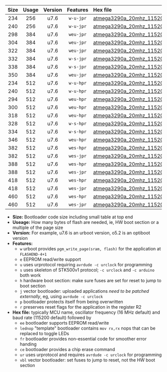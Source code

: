 |Size|Usage|Version|Features|Hex file|
|:-:|:-:|:-:|:-:|:--|
|234|256|u7.6|`w-u-jpr`|[atmega3290a_20mhz_115200bps_ur_vbl.hex](https://raw.githubusercontent.com/stefanrueger/urboot/main/bootloaders/atmega3290a/fcpu_20mhz/115200_bps/atmega3290a_20mhz_115200bps_ur_vbl.hex)|
|240|256|u7.6|`w-u-jpr`|[atmega3290a_20mhz_115200bps_lednop_ur_vbl.hex](https://raw.githubusercontent.com/stefanrueger/urboot/main/bootloaders/atmega3290a/fcpu_20mhz/115200_bps/atmega3290a_20mhz_115200bps_lednop_ur_vbl.hex)|
|298|384|u7.6|`weu-jpr`|[atmega3290a_20mhz_115200bps_ee_ur_vbl.hex](https://raw.githubusercontent.com/stefanrueger/urboot/main/bootloaders/atmega3290a/fcpu_20mhz/115200_bps/atmega3290a_20mhz_115200bps_ee_ur_vbl.hex)|
|304|384|u7.6|`weu-jpr`|[atmega3290a_20mhz_115200bps_ee_lednop_ur_vbl.hex](https://raw.githubusercontent.com/stefanrueger/urboot/main/bootloaders/atmega3290a/fcpu_20mhz/115200_bps/atmega3290a_20mhz_115200bps_ee_lednop_ur_vbl.hex)|
|322|384|u7.6|`weu-jpr`|[atmega3290a_20mhz_115200bps_ee_lednop_fr_ur_vbl.hex](https://raw.githubusercontent.com/stefanrueger/urboot/main/bootloaders/atmega3290a/fcpu_20mhz/115200_bps/atmega3290a_20mhz_115200bps_ee_lednop_fr_ur_vbl.hex)|
|332|384|u7.6|`w-s-jpr`|[atmega3290a_20mhz_115200bps_vbl.hex](https://raw.githubusercontent.com/stefanrueger/urboot/main/bootloaders/atmega3290a/fcpu_20mhz/115200_bps/atmega3290a_20mhz_115200bps_vbl.hex)|
|338|384|u7.6|`w-s-jpr`|[atmega3290a_20mhz_115200bps_lednop_vbl.hex](https://raw.githubusercontent.com/stefanrueger/urboot/main/bootloaders/atmega3290a/fcpu_20mhz/115200_bps/atmega3290a_20mhz_115200bps_lednop_vbl.hex)|
|350|384|u7.6|`weu-jpr`|[atmega3290a_20mhz_115200bps_ee_lednop_fr_ce_ur_vbl.hex](https://raw.githubusercontent.com/stefanrueger/urboot/main/bootloaders/atmega3290a/fcpu_20mhz/115200_bps/atmega3290a_20mhz_115200bps_ee_lednop_fr_ce_ur_vbl.hex)|
|234|512|u7.6|`w-u-hpr`|[atmega3290a_20mhz_115200bps_ur.hex](https://raw.githubusercontent.com/stefanrueger/urboot/main/bootloaders/atmega3290a/fcpu_20mhz/115200_bps/atmega3290a_20mhz_115200bps_ur.hex)|
|240|512|u7.6|`w-u-hpr`|[atmega3290a_20mhz_115200bps_lednop_ur.hex](https://raw.githubusercontent.com/stefanrueger/urboot/main/bootloaders/atmega3290a/fcpu_20mhz/115200_bps/atmega3290a_20mhz_115200bps_lednop_ur.hex)|
|294|512|u7.6|`weu-hpr`|[atmega3290a_20mhz_115200bps_ee_ur.hex](https://raw.githubusercontent.com/stefanrueger/urboot/main/bootloaders/atmega3290a/fcpu_20mhz/115200_bps/atmega3290a_20mhz_115200bps_ee_ur.hex)|
|300|512|u7.6|`weu-hpr`|[atmega3290a_20mhz_115200bps_ee_lednop_ur.hex](https://raw.githubusercontent.com/stefanrueger/urboot/main/bootloaders/atmega3290a/fcpu_20mhz/115200_bps/atmega3290a_20mhz_115200bps_ee_lednop_ur.hex)|
|318|512|u7.6|`weu-hpr`|[atmega3290a_20mhz_115200bps_ee_lednop_fr_ur.hex](https://raw.githubusercontent.com/stefanrueger/urboot/main/bootloaders/atmega3290a/fcpu_20mhz/115200_bps/atmega3290a_20mhz_115200bps_ee_lednop_fr_ur.hex)|
|328|512|u7.6|`w-s-hpr`|[atmega3290a_20mhz_115200bps.hex](https://raw.githubusercontent.com/stefanrueger/urboot/main/bootloaders/atmega3290a/fcpu_20mhz/115200_bps/atmega3290a_20mhz_115200bps.hex)|
|334|512|u7.6|`w-s-hpr`|[atmega3290a_20mhz_115200bps_lednop.hex](https://raw.githubusercontent.com/stefanrueger/urboot/main/bootloaders/atmega3290a/fcpu_20mhz/115200_bps/atmega3290a_20mhz_115200bps_lednop.hex)|
|346|512|u7.6|`weu-hpr`|[atmega3290a_20mhz_115200bps_ee_lednop_fr_ce_ur.hex](https://raw.githubusercontent.com/stefanrueger/urboot/main/bootloaders/atmega3290a/fcpu_20mhz/115200_bps/atmega3290a_20mhz_115200bps_ee_lednop_fr_ce_ur.hex)|
|382|512|u7.6|`wes-hpr`|[atmega3290a_20mhz_115200bps_ee.hex](https://raw.githubusercontent.com/stefanrueger/urboot/main/bootloaders/atmega3290a/fcpu_20mhz/115200_bps/atmega3290a_20mhz_115200bps_ee.hex)|
|382|512|u7.6|`wes-jpr`|[atmega3290a_20mhz_115200bps_ee_vbl.hex](https://raw.githubusercontent.com/stefanrueger/urboot/main/bootloaders/atmega3290a/fcpu_20mhz/115200_bps/atmega3290a_20mhz_115200bps_ee_vbl.hex)|
|388|512|u7.6|`wes-hpr`|[atmega3290a_20mhz_115200bps_ee_lednop.hex](https://raw.githubusercontent.com/stefanrueger/urboot/main/bootloaders/atmega3290a/fcpu_20mhz/115200_bps/atmega3290a_20mhz_115200bps_ee_lednop.hex)|
|388|512|u7.6|`wes-jpr`|[atmega3290a_20mhz_115200bps_ee_lednop_vbl.hex](https://raw.githubusercontent.com/stefanrueger/urboot/main/bootloaders/atmega3290a/fcpu_20mhz/115200_bps/atmega3290a_20mhz_115200bps_ee_lednop_vbl.hex)|
|418|512|u7.6|`wes-hpr`|[atmega3290a_20mhz_115200bps_ee_lednop_fr.hex](https://raw.githubusercontent.com/stefanrueger/urboot/main/bootloaders/atmega3290a/fcpu_20mhz/115200_bps/atmega3290a_20mhz_115200bps_ee_lednop_fr.hex)|
|418|512|u7.6|`wes-jpr`|[atmega3290a_20mhz_115200bps_ee_lednop_fr_vbl.hex](https://raw.githubusercontent.com/stefanrueger/urboot/main/bootloaders/atmega3290a/fcpu_20mhz/115200_bps/atmega3290a_20mhz_115200bps_ee_lednop_fr_vbl.hex)|
|460|512|u7.6|`wes-hpr`|[atmega3290a_20mhz_115200bps_ee_lednop_fr_ce.hex](https://raw.githubusercontent.com/stefanrueger/urboot/main/bootloaders/atmega3290a/fcpu_20mhz/115200_bps/atmega3290a_20mhz_115200bps_ee_lednop_fr_ce.hex)|
|460|512|u7.6|`wes-jpr`|[atmega3290a_20mhz_115200bps_ee_lednop_fr_ce_vbl.hex](https://raw.githubusercontent.com/stefanrueger/urboot/main/bootloaders/atmega3290a/fcpu_20mhz/115200_bps/atmega3290a_20mhz_115200bps_ee_lednop_fr_ce_vbl.hex)|

- **Size:** Bootloader code size including small table at top end
- **Useage:** How many bytes of flash are needed, ie, HW boot section or a multiple of the page size
- **Version:** For example, u7.6 is an urboot version, o5.2 is an optiboot version
- **Features:**
  + `w` urboot provides `pgm_write_page(sram, flash)` for the application at `FLASHEND-4+1`
  + `e` EEPROM read/write support
  + `u` uses urprotocol requiring `avrdude -c urclock` for programming
  + `s` uses skeleton of STK500v1 protocol; `-c urclock` and `-c arduino` both work
  + `h` hardware boot section: make sure fuses are set for reset to jump to boot section
  + `j` vector bootloader: uploaded applications *need to be patched externally*, eg, using `avrdude -c urclock`
  + `p` bootloader protects itself from being overwritten
  + `r` preserves reset flags for the application in the register R2
- **Hex file:** typically MCU name, oscillator frequency (16 MHz default) and baud rate (115200 default) followed by
  + `ee` bootloader supports EEPROM read/write
  + `lednop` "template" bootloader contains `mov rx,rx` nops that can be replaced to toggle LEDs
  + `fr` bootloader provides non-essential code for smoother error handing
  + `ce` bootloader provides a chip erase command
  + `ur` uses urprotocol and requires `avrdude -c urclock` for programming
  + `vbl` vector bootloader: set fuses to jump to reset, not the HW boot section
